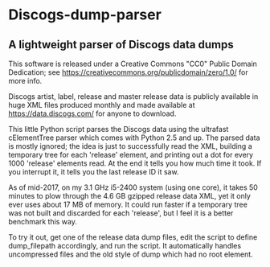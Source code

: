 # Discogs-dump-parser
## A lightweight parser of Discogs data dumps

This software is released under a Creative Commons "CC0" Public Domain Dedication; see https://creativecommons.org/publicdomain/zero/1.0/ for more info.

Discogs artist, label, release and master release data is publicly available in huge XML files produced monthly and made available at https://data.discogs.com/ for anyone to download.

This little Python script parses the Discogs data using the ultrafast cElementTree parser which comes with Python 2.5 and up. The parsed data is mostly ignored; the idea is just to successfully read the XML, building a temporary tree for each 'release' element, and printing out a dot for every 1000 'release' elements read. At the end it tells you how much time it took. If you interrupt it, it tells you the last release ID it saw.

As of mid-2017, on my 3.1 GHz i5-2400 system (using one core), it takes 50 minutes to plow through the 4.6 GB gzipped release data XML, yet it only ever uses about 17 MB of memory. It could run faster if a temporary tree was not built and discarded for each 'release', but I feel it is a better benchmark this way.

To try it out, get one of the release data dump files, edit the script to define dump_filepath accordingly, and run the script. It automatically handles uncompressed files and the old style of dump which had no root element.
